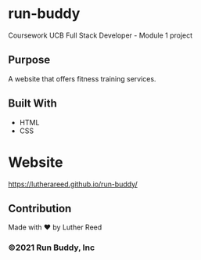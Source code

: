 # run-buddy
Coursework UCB Full Stack Developer - Module 1 project

## Purpose
A website that offers fitness training services.

## Built With
* HTML
* CSS

# Website
https://lutherareed.github.io/run-buddy/

## Contribution
Made with ❤️ by Luther Reed

### ©️2021 Run Buddy, Inc
